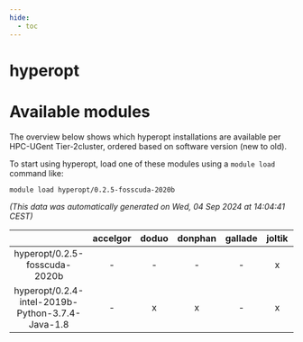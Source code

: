 ```yaml
---
hide:
  - toc
---
```


hyperopt
========

# Available modules


The overview below shows which hyperopt installations are available per HPC-UGent Tier-2cluster, ordered based on software version (new to old).

To start using hyperopt, load one of these modules using a `module load` command like:

```shell
module load hyperopt/0.2.5-fosscuda-2020b
```

*(This data was automatically generated on Wed, 04 Sep 2024 at 14:04:41 CEST)*  

| |accelgor|doduo|donphan|gallade|joltik|shinx|skitty|
| :---: | :---: | :---: | :---: | :---: | :---: | :---: | :---: |
|hyperopt/0.2.5-fosscuda-2020b|-|-|-|-|x|-|-|
|hyperopt/0.2.4-intel-2019b-Python-3.7.4-Java-1.8|-|x|x|-|x|-|-|
